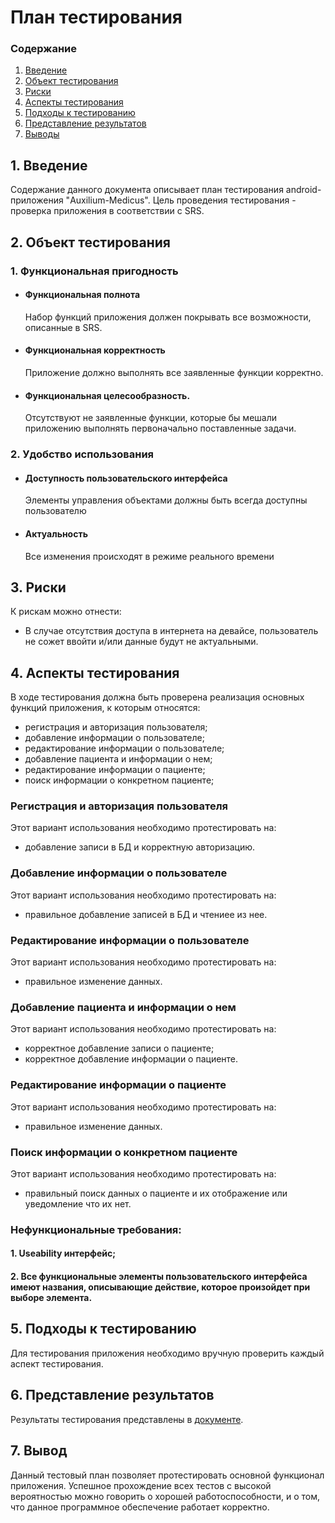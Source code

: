 # План тестирования
 ### Содержание
  1. [Введение](#1)
  2. [Объект тестирования](#2)
  3. [Риски](#3)
  4. [Аспекты тестирования](#4)<br>
  5. [Подходы к тестированию](#5)
  6. [Представление результатов](#6)
  7. [Выводы](#7)
  <a name="1"></a>
 ## 1. Введение
Содержание данного документа описывает план тестирования android-приложения "Auxilium-Medicus". Цель проведения тестирования - проверка приложения в соответствии с SRS.
<a name="2"></a>
 ## 2. Объект тестирования
### 1. Функциональная пригодность
-   #### Функциональная полнота
    Набор функций приложения должен покрывать все возможности, описанные в SRS.
-   #### Функциональная корректность
    Приложение должно выполнять все заявленные функции корректно.
-   #### Функциональная целесообразность.
    Отсутствуют не заявленные функции, которые бы мешали приложению выполнять первоначально поставленные задачи.
### 2. Удобство использования
-   #### Доступность пользовательского интерфейса
    Элементы управления объектами должны быть всегда доступны пользователю
-   #### Актуальность
    Все изменения происходят в режиме реального времени
<a name="3"></a>
## 3. Риски
К рискам можно отнести:
- В случае отсутствия доступа в интернета на девайсе, пользователь не сожет ввойти и/или данные будут не актуальными.
<a name="4"></a>
 ## 4. Аспекты тестирования
В ходе тестирования должна быть проверена реализация основных функций приложения, к которым относятся:
* регистрация и авторизация пользователя;
* добавление информации о пользователе;
* редактирование информации о пользователе;
* добавление пациента и информации о нем;
* редактирование информации о пациенте;
* поиск информации о конкретном пациенте;


### Регистрация и авторизация пользователя
Этот вариант использования необходимо протестировать на:
* добавление записи в БД и корректную авторизацию.

### Добавление информации о пользователе
Этот вариант использования необходимо протестировать на:
* правильное добавление записей в БД и чтениее из нее.

### Редактирование информации о пользователе
Этот вариант использования необходимо протестировать на:
* правильное изменение данных.

### Добавление пациента и информации о нем
Этот вариант использования необходимо протестировать на:
* корректное добавление записи о пациенте;
* корректное добавление информации о пациенте.

### Редактирование информации о пациенте
Этот вариант использования необходимо протестировать на:
* правильное изменение данных.

### Поиск информации о конкретном пациенте
Этот вариант использования необходимо протестировать на:
* правильный поиск данных о пациенте и их отображение или уведомление что их нет.

### Нефункциональные требования:
#### 1. Useability интерфейс;
#### 2. Все функциональные элементы пользовательского интерфейса имеют названия, описывающие действие, которое произойдет при выборе элемента.


<a name="5"></a>
## 5. Подходы к тестированию
Для тестирования приложения необходимо вручную проверить каждый аспект тестирования.

<a name="6"></a>
## 6. Представление результатов
Результаты тестирования представлены в [документе](https://github.com/Virtouoz/Auxilium-Medicus/blob/master/Documents/Test%20results/test%20results.md).

<a name="7"></a>
## 7. Вывод
Данный тестовый план позволяет протестировать основной функционал приложения. Успешное прохождение всех тестов с высокой вероятностью можно говорить о хорошей работоспособности, и о том, что данное программное обеспечение работает корректно.

    
